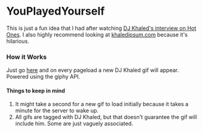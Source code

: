 # YouPlayedYourself

 This is just a fun idea that I had after watching [DJ Khaled's interview on Hot Ones](https://www.youtube.com/watch?v=tcEpHnaZMgg&t=1s). I also highly recommend looking at [khaledipsum.com](http://khaledipsum.com/) because it's hilarious.

 ### How it Works

 Just go [here](http://anthonycodes.com/youPlayedYourself) and on every pageload a new DJ Khaled gif will appear. Powered using the giphy API.

 #### Things to keep in mind

  1. It might take a second for a new gif to load initially because it takes a minute for the server to wake up.
  2. All gifs are tagged with DJ Khaled, but that doesn't guarantee the gif will include him. Some are just vaguely associated.  
